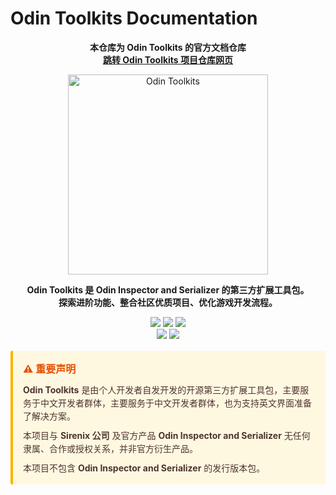 # Odin Toolkits Documentation

<p align = "center">
  <strong>
  本仓库为 Odin Toolkits 的官方文档仓库<br/ >
  <a href="https://github.com/yuumixcode/OdinToolkits-For-Unity">跳转 Odin Toolkits 项目仓库网页</a>
  </strong>
</p>

<p align="center">
  <a href="https://www.odintoolkits.cn/">
    <img src="https://cdn.jsdelivr.net/gh/yuumixcode/OdinToolkitsDocumentation@main/cdn-assets/logo-odintoolkits-color-noshadow.png" width="320" alt="Odin Toolkits">
  </a>
</p>

<p align="center">
<strong>Odin Toolkits 是 Odin Inspector and Serializer 的第三方扩展工具包。<br/ >
探索进阶功能、整合社区优质项目、优化游戏开发流程。
</strong>
</p>
<p align="center">
  <img src="https://img.shields.io/badge/Unity-2021.3.45f1-blue.svg" />
  <img src="https://img.shields.io/badge/Odin%20Inspector-3.3%2B-orange.svg" />
  <img src="https://img.shields.io/badge/license-MIT-green.svg" /><br/ >
  <a href="https://www.odintoolkits.cn/"><img src="https://img.shields.io/badge/Docs Website-GitHub%20Pages-purple.svg" /></a>
  <a href="https://odintoolkitsdocumentation.readthedocs.io/latest/"><img src="https://img.shields.io/badge/Docs Website-Read%20the%20Docs-orange.svg" /></a>
</p>
<div style="background-color: #fff8e1; border-left: 4px solid #ffb300; padding: 16px; margin: 16px 0; border-radius: 3px;">
  <h2 style="color: #e65100; margin-top: 0; margin-bottom: 12px; font-size: 16px;">⚠️ 重要声明</h2>
  <p style="color: #4e342e; margin: 0 0 10px 0; line-height: 1.5;">
    <strong>Odin Toolkits</strong> 是由个人开发者自发开发的开源第三方扩展工具包，主要服务于中文开发者群体，主要服务于中文开发者群体，也为支持英文界面准备了解决方案。
  </p>
  <p style="color: #4e342e; margin: 0 0 10px 0; line-height: 1.5;">
    本项目与 <strong>Sirenix 公司</strong> 及官方产品 <strong>Odin Inspector and Serializer</strong> 无任何隶属、合作或授权关系，并非官方衍生产品。
  </p>
  <p style="color: #4e342e; margin: 0; line-height: 1.5;">
    本项目不包含 <strong>Odin Inspector and Serializer</strong> 的发行版本包。
  </p>
</div>
